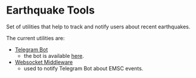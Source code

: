 # Earthquake Tools

Set of utilities that help to track and notify users about recent earthquakes.

The current utilities are:

* [Telegram Bot](/tg-bot)
    * the bot is available [here](https://t.me/EarthquakeEventsBot).
* [Websocket Middleware](/ws-middleware)
    * used to notify Telegram Bot about EMSC events.
